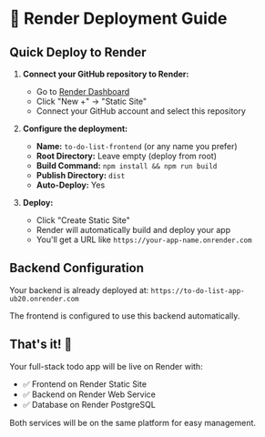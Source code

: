 # 🚀 Render Deployment Guide

## Quick Deploy to Render

1. **Connect your GitHub repository to Render:**
   - Go to [Render Dashboard](https://dashboard.render.com/)
   - Click "New +" → "Static Site"
   - Connect your GitHub account and select this repository

2. **Configure the deployment:**
   - **Name:** `to-do-list-frontend` (or any name you prefer)
   - **Root Directory:** Leave empty (deploy from root)
   - **Build Command:** `npm install && npm run build`
   - **Publish Directory:** `dist`
   - **Auto-Deploy:** Yes

3. **Deploy:**
   - Click "Create Static Site"
   - Render will automatically build and deploy your app
   - You'll get a URL like `https://your-app-name.onrender.com`

## Backend Configuration

Your backend is already deployed at:
`https://to-do-list-app-ub20.onrender.com`

The frontend is configured to use this backend automatically.

## That's it! 🎉

Your full-stack todo app will be live on Render with:
- ✅ Frontend on Render Static Site
- ✅ Backend on Render Web Service  
- ✅ Database on Render PostgreSQL

Both services will be on the same platform for easy management.
